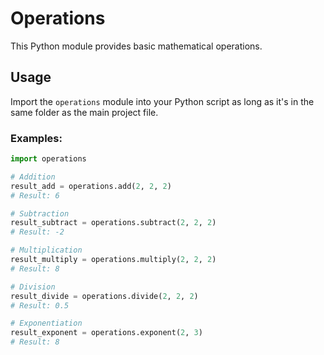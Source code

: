 # Operations

This Python module provides basic mathematical operations.

## Usage

Import the `operations` module into your Python script as long as it's in the same folder as the main project file.

### Examples:

```python
import operations

# Addition
result_add = operations.add(2, 2, 2)
# Result: 6

# Subtraction
result_subtract = operations.subtract(2, 2, 2)
# Result: -2

# Multiplication
result_multiply = operations.multiply(2, 2, 2)
# Result: 8

# Division
result_divide = operations.divide(2, 2, 2)
# Result: 0.5

# Exponentiation
result_exponent = operations.exponent(2, 3)
# Result: 8

